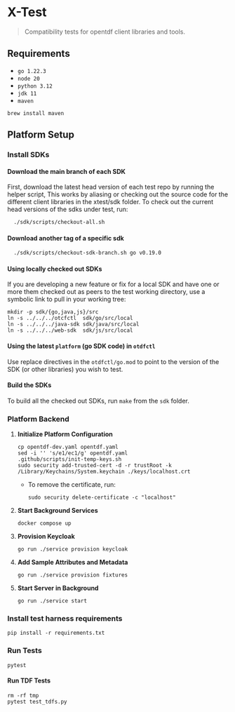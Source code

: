# X-Test

> Compatibility tests for opentdf client libraries and tools.

## Requirements

- `go 1.22.3`
- `node 20`
- `python 3.12`
- `jdk 11`
- `maven`

```shell
brew install maven
```

## Platform Setup

### Install SDKs

#### Download the main branch of each SDK

First, download the latest head version of each test repo by running the helper script, 
This works by aliasing or checking out the source code for the different client libraries in the xtest/sdk folder.
To check out the current head versions of the sdks under test, run:

```sh
  ./sdk/scripts/checkout-all.sh
```

#### Download another tag of a specific sdk

```sh
  ./sdk/scripts/checkout-sdk-branch.sh go v0.19.0
```


#### Using locally checked out SDKs

If you are developing a new feature or fix for a local SDK
and have one or more them checked out as peers to the test working directory,
use a symbolic link to pull in your working tree:

```shell
mkdir -p sdk/{go,java,js}/src
ln -s ../../../otcfctl  sdk/go/src/local
ln -s ../../../java-sdk sdk/java/src/local
ln -s ../../../web-sdk  sdk/js/src/local
```

#### Using the latest `platform` (go SDK code) in `otdfctl`

Use replace directives in the `otdfctl/go.mod` to point to the version of the SDK (or other libraries) you wish to test.

#### Build the SDKs

To build all the checked out SDKs, run `make` from the `sdk` folder.

### Platform Backend

1. **Initialize Platform Configuration**
   ```shell
   cp opentdf-dev.yaml opentdf.yaml
   sed -i '' 's/e1/ec1/g' opentdf.yaml
   .github/scripts/init-temp-keys.sh
   sudo security add-trusted-cert -d -r trustRoot -k /Library/Keychains/System.keychain ./keys/localhost.crt
   ```
   - To remove the certificate, run:
     ```shell
     sudo security delete-certificate -c "localhost"
     ```
2. **Start Background Services**
   ```shell
   docker compose up
   ```
3. **Provision Keycloak**
   ```shell
   go run ./service provision keycloak
   ```
4. **Add Sample Attributes and Metadata**
   ```shell
   go run ./service provision fixtures
   ```
5. **Start Server in Background**
   ```shell
   go run ./service start
   ```

### Install test harness requirements

```shell
pip install -r requirements.txt
```

### Run Tests

```shell
pytest
```

#### Run TDF Tests

```shell
rm -rf tmp
pytest test_tdfs.py
```
